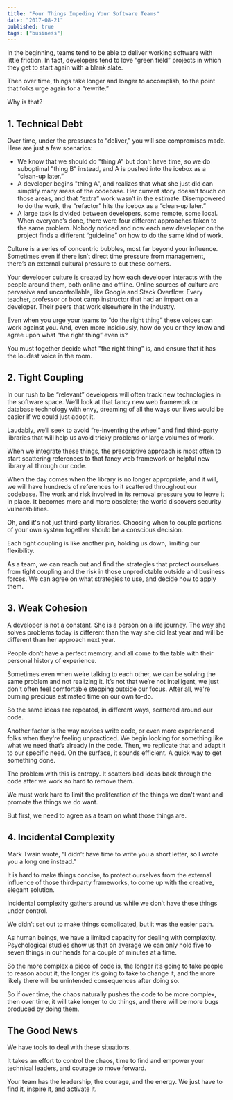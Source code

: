 ```yaml
---
title: "Four Things Impeding Your Software Teams"
date: "2017-08-21"
published: true
tags: ["business"]
---
```


In the beginning, teams tend to be able to deliver working software with little friction. In fact, developers tend to love “green field” projects in which they get to start again with a blank slate.

Then over time, things take longer and longer to accomplish, to the point that folks urge again for a “rewrite.”

Why is that?

## 1\. Technical Debt

Over time, under the pressures to “deliver,” you will see compromises made. Here are just a few scenarios:

- We know that we should do "thing A" but don't have time, so we do suboptimal "thing B" instead, and A is pushed into the icebox as a “clean-up later.”
- A developer begins "thing A", and realizes that what she just did can simplify many areas of the codebase. Her current story doesn’t touch on those areas, and that “extra” work wasn’t in the estimate. Disempowered to do the work, the “refactor” hits the icebox as a “clean-up later.”
- A large task is divided between developers, some remote, some local. When everyone’s done, there were four different approaches taken to the same problem. Nobody noticed and now each new developer on the project finds a different “guideline” on how to do the same kind of work.

Culture is a series of concentric bubbles, most far beyond your influence. Sometimes even if there isn’t direct time pressure from management, there’s an external cultural pressure to cut these corners.

Your developer culture is created by how each developer interacts with the people around them, both online and offline. Online sources of culture are pervasive and uncontrollable, like Google and Stack Overflow. Every teacher, professor or boot camp instructor that had an impact on a developer. Their peers that work elsewhere in the industry.

Even when you urge your teams to “do the right thing” these voices can work against you. And, even more insidiously, how do you or they know and agree upon what “the right thing” even is?

You must together decide what "the right thing" is, and ensure that it has the loudest voice in the room.

## 2\. Tight Coupling

In our rush to be “relevant” developers will often track new technologies in the software space. We’ll look at that fancy new web framework or database technology with envy, dreaming of all the ways our lives would be easier if we could just adopt it.

Laudably, we’ll seek to avoid “re-inventing the wheel” and find third-party libraries that will help us avoid tricky problems or large volumes of work.

When we integrate these things, the prescriptive approach is most often to start scattering references to that fancy web framework or helpful new library all through our code.

When the day comes when the library is no longer appropriate, and it will, we will have hundreds of references to it scattered throughout our codebase. The work and risk involved in its removal pressure you to leave it in place. It becomes more and more obsolete; the world discovers security vulnerabilities.

Oh, and it's not just third-party libraries. Choosing when to couple portions of your own system together should be a conscious decision.

Each tight coupling is like another pin, holding us down, limiting our flexibility.

As a team, we can reach out and find the strategies that protect ourselves from tight coupling and the risk in those unpredictable outside and business forces. We can agree on what strategies to use, and decide how to apply them.

## 3\. Weak Cohesion

A developer is not a constant. She is a person on a life journey. The way she solves problems today is different than the way she did last year and will be different than her approach next year.

People don’t have a perfect memory, and all come to the table with their personal history of experience.

Sometimes even when we’re talking to each other, we can be solving the same problem and not realizing it. It’s not that we’re not intelligent, we just don't often feel comfortable stepping outside our focus. After all, we're burning precious estimated time on our own to-do.

So the same ideas are repeated, in different ways, scattered around our code.

Another factor is the way novices write code, or even more experienced folks when they're feeling unpracticed. We begin looking for something like what we need that’s already in the code. Then, we replicate that and adapt it to our specific need. On the surface, it sounds efficient. A quick way to get something done.

The problem with this is entropy. It scatters bad ideas back through the code after we work so hard to remove them.

We must work hard to limit the proliferation of the things we don't want and promote the things we do want.

But first, we need to agree as a team on what those things are.

## 4\. Incidental Complexity

Mark Twain wrote, “I didn’t have time to write you a short letter, so I wrote you a long one instead.”

It is hard to make things concise, to protect ourselves from the external influence of those third-party frameworks, to come up with the creative, elegant solution.

Incidental complexity gathers around us while we don’t have these things under control.

We didn’t set out to make things complicated, but it was the easier path.

As human beings, we have a limited capacity for dealing with complexity. Psychological studies show us that on average we can only hold five to seven things in our heads for a couple of minutes at a time.

So the more complex a piece of code is, the longer it’s going to take people to reason about it, the longer it’s going to take to change it, and the more likely there will be unintended consequences after doing so.

So if over time, the chaos naturally pushes the code to be more complex, then over time, it will take longer to do things, and there will be more bugs produced by doing them.

## The Good News

We have tools to deal with these situations.

It takes an effort to control the chaos, time to find and empower your technical leaders, and courage to move forward.

Your team has the leadership, the courage, and the energy. We just have to find it, inspire it, and activate it.

